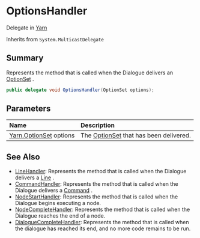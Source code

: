 # OptionsHandler

Delegate in [Yarn](/docs/api/csharp/yarn.md)

Inherits from `System.MulticastDelegate`

## Summary


Represents the method that is called when the Dialogue delivers an  [OptionSet](yarn.optionset.md) .


```csharp
public delegate void OptionsHandler(OptionSet options);
```

## Parameters

|Name|Description|
|:---|:---|
|[Yarn.OptionSet](/docs/api/csharp/yarn.optionset.md) options|The  [OptionSet](yarn.optionset.md)  that has been delivered.|

## See Also

* [LineHandler](/docs/api/csharp/yarn.linehandler.md): Represents the method that is called when the Dialogue delivers a  [Line](yarn.line.md) .
* [CommandHandler](/docs/api/csharp/yarn.commandhandler.md): Represents the method that is called when the Dialogue delivers a  [Command](yarn.command.md) .
* [NodeStartHandler](/docs/api/csharp/yarn.nodestarthandler.md): Represents the method that is called when the Dialogue begins executing a node.
* [NodeCompleteHandler](/docs/api/csharp/yarn.nodecompletehandler.md): Represents the method that is called when the Dialogue reaches the end of a node.
* [DialogueCompleteHandler](/docs/api/csharp/yarn.dialoguecompletehandler.md): Represents the method that is called when the dialogue has reached its end, and no more code remains to be run.

